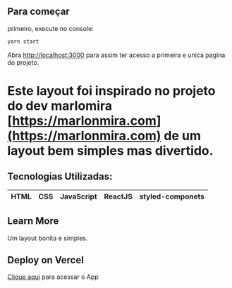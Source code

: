 ## Para começar

primeiro, execute no console:

```bash
yarn start
```

Abra [http://localhost:3000](http://localhost:3000) para assim ter acesso a primeira e unica pagina do projeto.

# Este layout foi inspirado no projeto do dev marlomira [https://marlonmira.com](https://marlonmira.com) de um layout bem simples mas divertido.
## Tecnologias Utilizadas:
|HTML|CSS|JavaScript|ReactJS|styled-componets|
|-|-|-|-|-|

## Learn More
Um layout bonita e simples.


## Deploy on Vercel

[Clique aqui](https://menu-styled.vercel.app/) para acessar o App
